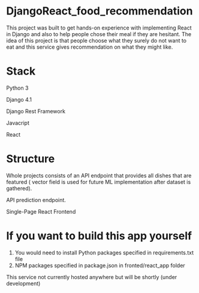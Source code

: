 # DjangoReact_food_recommendation
This project was built to get hands-on experience with implementing React in Django and also to help people chose their meal if they are hesitant.
The idea of this project is that people choose what they surely do not want to eat and this service gives recommendation on what they might like.

# Stack
Python 3

Django 4.1

Django Rest Framework

Javacript

React

# Structure
Whole projects consists of an API endpoint that provides all dishes that are featured ( vector field is used for future ML implementation after dataset is gathered).

API prediction endpoint.

Single-Page React Frontend

# If you want to build this app yourself
1) You would need to install Python packages specified in requirements.txt file
2) NPM packages specified in package.json in fronted/react_app folder 

This service not currently hosted anywhere but will be shortly (under development)
